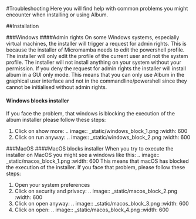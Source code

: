 #Troubleshooting
Here you will find help with common problems you might encounter when installing or using Album.

##Installation

###Windows
####Admin rights
On some Windows systems, especially virtual machines, the installer will trigger a request
for admin rights. This is because the installer of Micromamba needs to edit the powershell profile. 
The installer will only edit the profile of the current user and not the system profile. 
The installer will not install anything on your system without your permission. If you deny the request for
admin rights the installer will install album in a GUI only mode. This means that you can only use Album in the graphical
user interface and not in the commandline/powershell since they cannot be initialised without admin rights.

#### Windows blocks installer
If you face the problem, that windows is blocking the execution of the album installer please follow these steps:
1. Click on show more:
.. image:: _static/windows_block_1.png
    :width: 600
2. Click on run anyway:
.. image:: _static/windows_block_2.png
    :width: 600

###MacOS
####MacOS blocks installer
When you try to execute the installer on MacOS you might see a windows like this:
.. image:: _static/macos_block_1.png
    :width: 600
This means that macOS has blocked the execution of the installer. 
If you face that problem, please follow these steps:
1. Open your system preferences
2. Click on security and privacy:
.. image:: _static/macos_block_2.png
    :width: 600
3. Click on open anyway:
.. image:: _static/macos_block_3.png
    :width: 600
4. Click on open:
.. image:: _static/macos_block_4.png
    :width: 600



